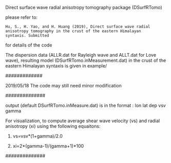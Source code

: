 Direct surface wave radial anisotropy tomography package (DSurfRTomo)

please refer to:

	Hu, S., H. Yao, and H. Huang (2019), Direct surface wave radial 
	anisotropy tomography in the crust of the eastern Himalayan 
	syntaxis. Submitted

for details of the code

The dispersion data (ALLR.dat for Rayleigh wave 
and ALLT.dat for Love wave), resulting model (DSurfRTomo.inMeasurement.dat) 
in the crust of the eastern Himalayan syntaxis is given in example/

#############

2019/05/18
The code may still need minor modification  

##############

output (default DSurfRTomo.inMeasure.dat) is in the format
	: lon lat dep vsv gamma

For visualization,
to compute average shear wave velocity (vs) and radial anisotropy (xi)
using the following equaitons:

1.	vs=vsv*(1+gamma)/2.0

2.	xi=2*(gamma-1)/(gamma+1)*100


##############
